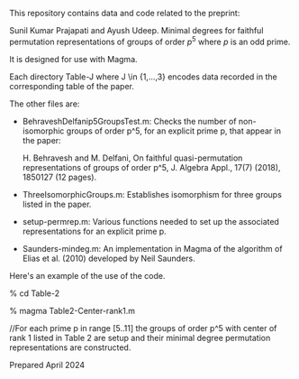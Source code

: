 
This repository contains data and code related to the preprint:

Sunil Kumar Prajapati and Ayush Udeep.
Minimal degrees for faithful permutation representations 
of groups of order $p^5$ where $p$ is an odd prime.

It is designed for use with Magma.

Each directory Table-J where J \in {1,...,3} encodes data recorded in 
the corresponding table of the paper. 

The other files are:
* BehraveshDelfanip5GroupsTest.m: Checks the number of non-isomorphic
  groups of order p^5, for an explicit prime p, that appear in the paper:
  
  H. Behravesh and M. Delfani, On faithful quasi-permutation representations
   of groups of order p^5, J. Algebra Appl., 17(7) (2018), 1850127 (12 pages).

* ThreeIsomorphicGroups.m: Establishes isomorphism for three groups listed in the paper.

* setup-permrep.m: Various functions needed to set up the 
associated representations for an explicit prime p. 

* Saunders-mindeg.m: An implementation in Magma of the 
algorithm of Elias et al. (2010) developed by Neil Saunders.


Here's an example of the use of the code.

% cd Table-2 

% magma Table2-Center-rank1.m

//For each prime p in range [5..11] the groups of order p^5 with center of rank 1 listed in Table 2 are setup and their minimal degree permutation representations are constructed. 

Prepared April 2024
